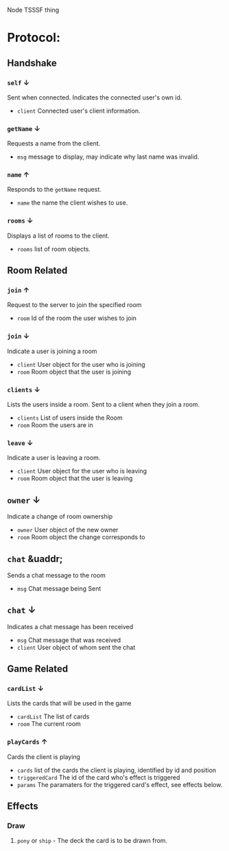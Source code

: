 Node TSSSF thing

# Protocol:

## Handshake

### `self` &darr;
Sent when connected. Indicates the connected user's own id.
* `client` Connected user's client information.

### `getName` &darr;
Requests a name from the client.
* `msg` message to display, may indicate why last name was invalid.

### `name` &uarr;
Responds to the `getName` request.
* `name` the name the client wishes to use.

### `rooms` &darr;
Displays a list of rooms to the client.
* `rooms` list of room objects.

## Room Related

### `join` &uarr;
Request to the server to join the specified room
* `room` Id of the room the user wishes to join

### `join` &darr;
Indicate a user is joining a room
* `client` User object for the user who is joining
* `room` Room object that the user is joining

### `clients` &darr;
Lists the users inside a room. Sent to a client when they join a room.
* `clients` List of users inside the Room
* `room` Room the users are in

### `leave` &darr;
Indicate a user is leaving a room.
* `client` User object for the user who is leaving
* `room` Room object that the user is leaving

## `owner` &darr;
Indicate a change of room ownership
* `owner` User object of the new owner
* `room` Room object the change corresponds to

## `chat` &uaddr;
Sends a chat message to the room
* `msg` Chat message being Sent

## `chat` &darr;
Indicates a chat message has been received
* `msg` Chat message that was received
* `client` User object of whom sent the chat

## Game Related

### `cardList` &darr;
Lists the cards that will be used in the game
* `cardList` The list of cards
* `room` The current room

### `playCards` &uarr;
Cards the client is playing
* `cards` list of the cards the client is playing, identified by id and position
* `triggeredCard` The id of the card who's effect is triggered
* `params` The paramaters for the triggered card's effect, see effects below.

## Effects

### Draw
 1. `pony` or `ship` - The deck the card is to be drawn from.
